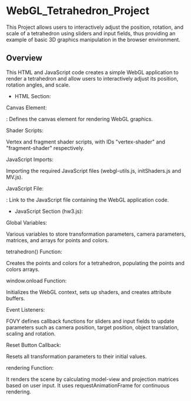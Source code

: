# WebGL_Tetrahedron_Project
 This Project allows users to interactively adjust the position, rotation, and scale of a tetrahedron using sliders and input fields, thus providing an example of basic 3D graphics manipulation in the browser environment.

## Overview
This HTML and JavaScript code creates a simple WebGL application to render a tetrahedron and allow users to interactively adjust its position, rotation angles, and scale.

- HTML Section:

Canvas Element:

<canvas id="gl-canvas" width="512" height="512">: Defines the canvas element for rendering WebGL graphics.

Shader Scripts:

Vertex and fragment shader scripts, with IDs "vertex-shader" and "fragment-shader" respectively.

JavaScript Imports:

Importing the required JavaScript files (webgl-utils.js, initShaders.js and MV.js).

JavaScript File:

<script type="text/javascript" src="hw3.js"></script>: Link to the JavaScript file containing the WebGL application code.

- JavaScript Section (hw3.js):
  
Global Variables:

Various variables to store transformation parameters, camera parameters, matrices, and arrays for points and colors.

tetrahedron() Function:

Creates the points and colors for a tetrahedron, populating the points and colors arrays.

window.onload Function:

Initializes the WebGL context, sets up shaders, and creates attribute buffers.

Event Listeners:

FOVY defines callback functions for sliders and input fields to update parameters such as camera position, target position, object translation, scaling and rotation.

Reset Button Callback:

Resets all transformation parameters to their initial values.

rendering Function:

It renders the scene by calculating model-view and projection matrices based on user input. It uses requestAnimationFrame for continuous rendering.
